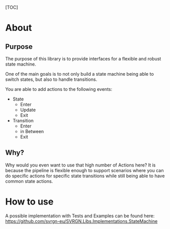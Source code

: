[TOC]

# About

## Purpose

The purpose of this library is to provide interfaces for a flexible and robust state machine. 

One of the main goals is to not only build a state machine being able to switch states, but also to handle transitions.

You are able to add actions to the following events:

- State
  - Enter
  - Update
  - Exit
- Transition
  - Enter
  - in Between
  - Exit

## Why?

Why would you even want to use that high number of Actions here? It is because the pipeline is flexible enough to support scenarios where you can do specific actions for specific state transitions while still being able to have common state actions.

# How to use
A possible implementation with Tests and Examples can be found here: https://github.com/svrgn-eu/SVRGN.Libs.Implementations.StateMachine